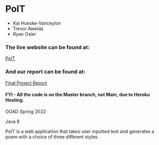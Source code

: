 # PoIT

- Kai Hueske-Vanceylon
- Trevor Aweida
- Ryan Osler

### The live website can be found at:
[PoIT](https://poit-ooad.herokuapp.com/)

### And our report can be found at:
[Final Project Report](https://drive.google.com/file/d/1GtOHTRZd-LP16Yqql9KSnrl0fog-PetU/view?usp=sharing)

#### FYI - All the code is on the Master branch, not Main, due to Heroku Hosting.

OOAD Spring 2022

Java 8

PoIT is a web application that takes user inputted text and generates a poem with a choice of three different styles. 
